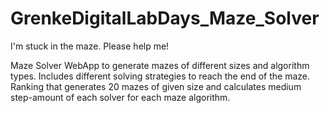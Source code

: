 # GrenkeDigitalLabDays_Maze_Solver
I'm stuck in the maze. Please help me!

Maze Solver WebApp to generate mazes of different sizes and algorithm types.
Includes different solving strategies to reach the end of the maze.
Ranking that generates 20 mazes of given size and calculates medium step-amount of each solver for each maze algorithm.
